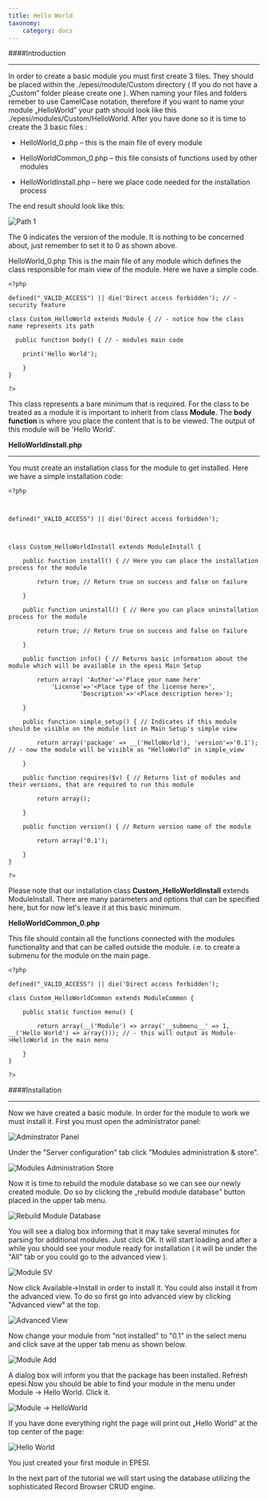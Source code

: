 ```yaml
---
title: Hello World
taxonomy:
    category: docs
---
```


####Introduction
___

In order to create a basic module you must first create 3 files. They should be placed within the ./epesi/module/Custom directory ( If you do not have a „Custom” folder please create one ). When naming your files and folders remeber to use CamelCase notation, therefore if you want to name your module „HelloWorld” your path should look like this ./epesi/modules/Custom/HelloWorld. After you have done so it is time to create the 3 basic files :

* HelloWorld_0.php – this is the main file of every module

* HelloWorldCommon_0.php – this file consists of functions used by other modules

* HelloWorldInstall.php – here we place code needed for the installation process

The end result should look like this:

![Path 1](/images/path_1.png)

The 0 indicates the version of the module. It is nothing to be concerned about, just remember to set it to 0 as shown above.

HelloWorld_0.php
This is the main file of any module which defines the class responsible for main view of the module. Here we have a simple code.

	<?php
 
	defined("_VALID_ACCESS") || die('Direct access forbidden'); // - security feature
 
	class Custom_HelloWorld extends Module { // - notice how the class name represents its path
 
      public function body() { // - modules main code
 
        print('Hello World');
 
    	}
	}
 
	?>

This class represents a bare minimum that is required. For the class to be treated as a module it is important to inherit from class **Module**. The **body function** is where you place the content that is to be viewed. The output of this module will be 'Hello World'.

**HelloWorldInstall.php**
___

You must create an installation class for the module to get installed. Here we have a simple installation code:

	<?php
 
 
 
	defined("_VALID_ACCESS") || die('Direct access forbidden');
 
 
 
	class Custom_HelloWorldInstall extends ModuleInstall {
 
        public function install() { // Here you can place the installation process for the module
 
        	return true; // Return true on success and false on failure
 
    	}
 
        public function uninstall() { // Here you can place uninstallation process for the module
 
        	return true; // Return true on success and false on failure
 
    	}
 
    	public function info() { // Returns basic information about the module which will be available in the epesi Main Setup
 
        	return array( 'Author'=>'Place your name here'
            	'License'=>'<Place type of the license here>',
                     	'Description'=>'<Place description here>');
 
    	}
 
    	public function simple_setup() { // Indicates if this module should be visible on the module list in Main Setup's simple view
 
        	return array('package' => __('HelloWorld'), 'version'=>'0.1'); // - now the module will be visible as "HelloWorld" in simple_view
 
    	}
 
    	public function requires($v) { // Returns list of modules and their versions, that are required to run this module
 
        	return array();
 
    	}
 
    	public function version() { // Return version name of the module
 
        	return array('0.1');
 
    	}
	}
 
	?>

Please note that our installation class **Custom_HelloWorldInstall** extends ModuleInstall. There are many parameters and options that can be specified here, but for now let's leave it at this basic minimum.

**HelloWorldCommon_0.php**

This file should contain all the functions connected with the modules functionality and that can be called outside the module. i.e. to create a submenu for the module on the main page.

	<?php
 
	defined("_VALID_ACCESS") || die('Direct access forbidden');
 
	class Custom_HelloWorldCommon extends ModuleCommon {
 
    	public static function menu() {
 
    	    return array(__('Module') => array('__submenu__' => 1, __('Hello World') => array())); // - this will output as Module->HelloWorld in the main menu
 
    	}
	}
 
	?>

####Installation
___

Now we have created a basic module. In order for the module to work we must install it. First you must open the administrator panel:

![Adminstrator Panel](/images/5a_admin_menu.jpg)

Under the "Server configuration" tab click "Modules administration & store".

![Modules Administration Store](/images/MAS.png)

Now it is time to rebuild the module database so we can see our newly created module. Do so by clicking the „rebuild module database” button placed in the upper tab menu.

![Rebuild Module Database](/images/RMD.png)

You will see a dialog box informing that it may take several minutes for parsing for additional modules. Just click OK. It will start loading and after a while you should see your module ready for installation ( it will be under the "All" tab or you could go to the advanced view ).

![Module SV](/images/module_sv.png)

Now click Available->Install in order to install it. You could also install it from the advanced view. To do so first go into advanced view by clicking "Advanced view" at the top.

![Advanced View](/images/adv.png)

Now change your module from "not installed" to "0.1" in the select menu and click save at the upper tab menu as shown below.

![Module Add](/images/module_ad.png)

A dialog box will inform you that the package has been installed. Refresh epesi.Now you should be able to find your module in the menu under Module → Hello World. Click it.

![Module -> HelloWorld](/images/menu_2.png)

If you have done everything right the page will print out „Hello World” at the top center of the page:

![Hello World](/images/helloWorld.png)

You just created your first module in EPESI.

In the next part of the tutorial we will start using the database utilizing the sophisticated Record Browser CRUD engine.